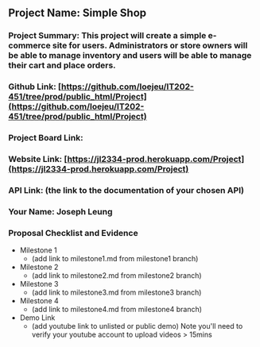 ## Project Name: Simple Shop
### Project Summary: This project will create a simple e-commerce site  for users. Administrators or store owners will be able to manage inventory and users will be able to manage their cart and place orders.
### Github Link: [https://github.com/loejeu/IT202-451/tree/prod/public_html/Project](https://github.com/loejeu/IT202-451/tree/prod/public_html/Project)
### Project Board Link: 
### Website Link: [https://jl2334-prod.herokuapp.com/Project](https://jl2334-prod.herokuapp.com/Project)
### API Link: (the link to the documentation of your chosen API)
### Your Name: Joseph Leung

 
 
### Proposal Checklist and Evidence

- Milestone 1
  - (add link to milestone1.md from milestone1 branch)  
- Milestone 2
  - (add link to milestone2.md from milestone2 branch)
- Milestone 3
  - (add link to milestone3.md from milestone3 branch)
- Milestone 4
  - (add link to milestone4.md from milestone4 branch)
- Demo Link
  - (add youtube link to unlisted or public demo) Note you'll need to verify your youtube account to upload videos > 15mins